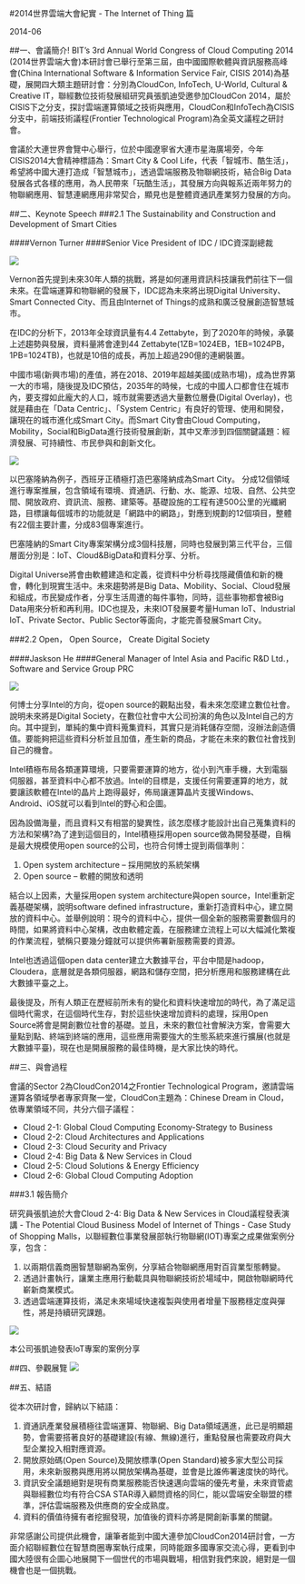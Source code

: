 #2014世界雲端大會紀實 - The Internet of Thing 篇

2014-06

##一、會議簡介!
BIT’s 3rd  Annual World Congress of Cloud Computing 2014 (2014世界雲端大會)本研討會已舉行至第三屆，由中國國際軟體與資訊服務高峰會(China International Software & Information Service Fair, CISIS 2014)為基礎，展開四大類主題研討會：分別為CloudCon, InfoTech, U-World, Cultural & Creative IT，聯經數位技術發展組研究員張凱迪受邀參加CloudCon 2014，屬於CISIS下之分支，探討雲端運算領域之技術與應用，CloudCon和InfoTech為CISIS分支中，前端技術議程(Frontier Technological Program)為全英文議程之研討會。

會議於大連世界會覽中心舉行，位於中國遼寧省大連市星海廣場旁，今年CISIS2014大會精神標語為：Smart City & Cool Life，代表「智城市、酷生活」，希望將中國大連打造成「智慧城市」，透過雲端服務及物聯網技術，結合Big Data發展各式各樣的應用，為人民帶來「玩酷生活」，其發展方向與報系近兩年努力的物聯網應用、智慧連網應用非常契合，顯見也是整體資通訊產業努力發展的方向。

##二、Keynote Speech
###2.1 The Sustainability and Construction and Development of Smart Cities

####Vernon Turner
####Senior Vice President of IDC / IDC資深副總裁

![](f101032201505_1.jpg)

Vernon首先提到未來30年人類的挑戰，將是如何運用資訊科技讓我們前往下一個未來。在雲端運算和物聯網的發展下，IDC認為未來將出現Digital University、Smart Connected City、而且由Internet of Things的成熟和廣泛發展創造智慧城市。

在IDC的分析下，2013年全球資訊量有4.4 Zettabyte，到了2020年的時候，承襲上述趨勢與發展，資料量將會達到44 Zettabyte(1ZB=1024EB，1EB=1024PB，1PB=1024TB)，也就是10倍的成長，再加上超過290億的連網裝置。

中國市場(新興市場)的產值，將在2018、2019年超越美國(成熟市場)，成為世界第一大的市場，隨後提及IDC預估，2035年的時候，七成的中國人口都會住在城市內，要支撐如此龐大的人口，城市就需要透過大量數位層疊(Digital Overlay)，也就是藉由在「Data Centric」、「System Centric」有良好的管理、使用和開發，讓現在的城市進化成Smart City。而Smart City會由Cloud Computing，Mobility，Social和BigData進行技術發展創新，其中又牽涉到四個關鍵議題：經濟發展、可持續性、市民參與和創新文化。

![](f101032201505_2.jpg)

以巴塞隆納為例子，西班牙正積極打造巴塞隆納成為Smart City。
分成12個領域進行專案推展，包含領域有環境、資通訊、行動、水、能源、垃圾、自然、公共空間、開放政府、資訊流、服務、建築等。基礎設施的工程有達500公里的光纖網路，目標讓每個城市的功能就是「網路中的網路」，對應到規劃的12個項目，整體有22個主要計畫，分成83個專案進行。

巴塞隆納的Smart City專案架構分成3個科技層，同時也發展到第三代平台，三個層面分別是：IoT、Cloud&BigData和資料分享、分析。

Digital Universe將會由軟體建造和定義，從資料中分析尋找隱藏價值和新的機會，轉化到現實生活中。未來趨勢將是Big Data、Mobility、Social、Cloud發展和組成，市民變成作者，分享生活周遭的每件事物，同時，這些事物都會被Big Data用來分析和再利用。IDC也提及，未來IOT發展要考量Human IoT、Industrial IoT、Private Sector、Public Sector等面向，才能完善發展Smart City。

###2.2 Open， Open Source， Create Digital Society

####Jaskson He
####General Manager of Intel Asia and Pacific R&D Ltd.， Software and Service Group PRC

![](f101032201505_3.jpg)

何博士分享Intel的方向，從open source的觀點出發，看未來怎麼建立數位社會。說明未來將是Digital Society，在數位社會中大公司扮演的角色以及Intel自己的方向。其中提到，單純的集中資料蒐集資料，其實只是消耗儲存空間，沒辦法創造價值。要能夠把這些資料分析並且加值，產生新的商品，才能在未來的數位社會找到自己的機會。

Intel積極布局各類運算環境，只要需要運算的地方，從小到汽車手機，大到電腦伺服器，甚至資料中心都不放過。Intel的目標是，支援任何需要運算的地方，就要讓該軟體在Intel的晶片上跑得最好，佈局讓運算晶片支援Windows、Android、iOS就可以看到Intel的野心和企圖。

因為設備海量，而且資料又有相當的變異性，該怎麼樣才能設計出自己蒐集資料的方法和架構?為了達到這個目的，Intel積極採用open source做為開發基礎，自稱是最大規模使用open source的公司，也符合何博士提到兩個準則：

1. Open system architecture – 採用開放的系統架構
1. Open source – 軟體的開放和透明

結合以上因素，大量採用open system architecture與open source，Intel重新定義基礎架構，說明software defined infrastructure，重新打造資料中心，建立開放的資料中心。並舉例說明：現今的資料中心，提供一個全新的服務需要數個月的時間，如果將資料中心架構，改由軟體定義，在服務建立流程上可以大幅減化繁複的作業流程，號稱只要幾分鐘就可以提供佈署新服務需要的資源。

Intel也透過這個open data center建立大數據平台，平台中間是hadoop， Cloudera，底層就是各類伺服器，網路和儲存空間，把分析應用和服務建構在此大數據平臺之上。

最後提及，所有人類正在歷經前所未有的變化和資料快速增加的時代，為了滿足這個時代需求，在這個時代生存，對於這些快速增加資料的處理，採用Open Source將會是開創數位社會的基礎。並且，未來的數位社會解決方案，會需要大量點到點、終端到終端的應用，這些應用需要強大的生態系統來進行擴展(也就是大數據平臺)，現在也是開展服務的最佳時機，是大家比快的時代。

##三、與會過程

會議的Sector 2為CloudCon2014之Frontier Technological Program，邀請雲端運算各領域學者專家齊聚一堂，CloudCon主題為：Chinese Dream in Cloud，依專業領域不同，共分六個子議程：

* Cloud 2-1: Global Cloud Computing Economy-Strategy to Business
* Cloud 2-2: Cloud Architectures and Applications
* Cloud 2-3: Cloud Security and Privacy
* Cloud 2-4: Big Data & New Services in Cloud
* Cloud 2-5: Cloud Solutions & Energy Efficiency
* Cloud 2-6: Global Cloud Computing Adoption

###3.1 報告簡介

研究員張凱迪於大會Cloud 2-4: Big Data & New Services in Cloud議程發表演講 - The Potential Cloud Business Model of Internet of Things - Case Study of Shopping Malls，以聯經數位事業發展部執行物聯網(IOT)專案之成果做案例分享，包含：

1. 以兩期信義商圈智慧聯網為案例，分享結合物聯網應用對百貨業型態轉變。
1. 透過計畫執行，讓業主應用行動載具與物聯網技術於場域中，開啟物聯網時代嶄新商業模式。
1. 透過雲端運算技術，滿足未來場域快速複製與使用者增量下服務穩定度與彈性，將是持續研究課題。

![](f101003201503_6.jpg)

本公司張凱迪發表IoT專案的案例分享

##四、參觀展覽
![](f101032201505_1.jpg)



##五、結語

從本次研討會，歸納以下結語：

1. 資通訊產業發展積極往雲端運算、物聯網、Big Data領域邁進，此已是明顯趨勢，會需要搭著良好的基礎建設(有線、無線)進行，重點發展也需要政府與大型企業投入相對應資源。
1. 開放原始碼(Open Source)及開放標準(Open Standard)被多家大型公司採用，未來新服務與應用將以開放架構為基礎，並會是比誰佈署速度快的時代。
1. 資訊安全議題絕對是現有商業服務能否快速邁向雲端的優先考量，未來資管處與聯經數位均有符合CSA STAR導入顧問資格的同仁，能以雲端安全聯盟的標準，評估雲端服務及供應商的安全成熟度。
1. 資料的價值待擁有者挖掘發現，加值後的資料亦將是開創新事業的關鍵。

非常感謝公司提供此機會，讓筆者能到中國大連參加CloudCon2014研討會，一方面介紹聯經數位在智慧商圈專案執行成果，同時能跟多國專家交流心得，更看到中國大陸很有企圖心地展開下一個世代的市場與戰場，相信對我們來說，絕對是一個機會也是一個挑戰。